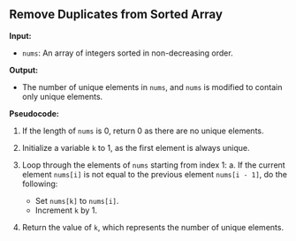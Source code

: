 ## Remove Duplicates from Sorted Array

**Input:**
- `nums`: An array of integers sorted in non-decreasing order.

**Output:**
- The number of unique elements in `nums`, and `nums` is modified to contain only unique elements.

**Pseudocode:**

1. If the length of `nums` is 0, return 0 as there are no unique elements.

2. Initialize a variable `k` to 1, as the first element is always unique.

3. Loop through the elements of `nums` starting from index 1:
   a. If the current element `nums[i]` is not equal to the previous element `nums[i - 1]`, do the following:
      - Set `nums[k]` to `nums[i]`.
      - Increment `k` by 1.

4. Return the value of `k`, which represents the number of unique elements.